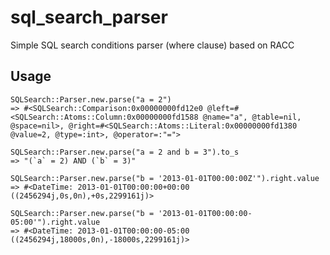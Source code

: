 sql_search_parser
=================

Simple SQL search conditions parser (where clause) based on RACC

Usage
-----
    SQLSearch::Parser.new.parse("a = 2")
    => #<SQLSearch::Comparison:0x00000000fd12e0 @left=#<SQLSearch::Atoms::Column:0x00000000fd1588 @name="a", @table=nil, @space=nil>, @right=#<SQLSearch::Atoms::Literal:0x00000000fd1380 @value=2, @type=:int>, @operator=:"=">

    SQLSearch::Parser.new.parse("a = 2 and b = 3").to_s
    => "(`a` = 2) AND (`b` = 3)"

    SQLSearch::Parser.new.parse("b = '2013-01-01T00:00:00Z'").right.value
    => #<DateTime: 2013-01-01T00:00:00+00:00 ((2456294j,0s,0n),+0s,2299161j)>

    SQLSearch::Parser.new.parse("b = '2013-01-01T00:00:00-05:00'").right.value
    => #<DateTime: 2013-01-01T00:00:00-05:00 ((2456294j,18000s,0n),-18000s,2299161j)>
